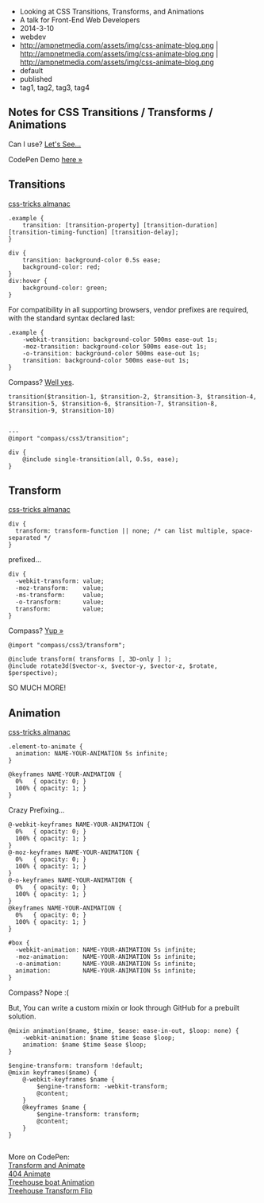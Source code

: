 * Looking at CSS Transitions, Transforms, and Animations
* A talk for Front-End Web Developers
* 2014-3-10
* webdev
* http://ampnetmedia.com/assets/img/css-animate-blog.png | http://ampnetmedia.com/assets/img/css-animate-blog.png | http://ampnetmedia.com/assets/img/css-animate-blog.png
* default
* published
* tag1, tag2, tag3, tag4

Notes for CSS Transitions / Transforms / Animations
----------------

Can I use? [Let's See...](http://caniuse.com/)

CodePen Demo [here &raquo;](http://codepen.io/adamaoc/pen/aemov)

## Transitions

[css-tricks almanac](http://css-tricks.com/almanac/properties/t/transition/)

```
.example {
    transition: [transition-property] [transition-duration] [transition-timing-function] [transition-delay];
}

div {
    transition: background-color 0.5s ease;
	background-color: red;
}
div:hover {
	background-color: green;
}

```

For compatibility in all supporting browsers, vendor prefixes are required, with the standard syntax declared last:

```
.example {
    -webkit-transition: background-color 500ms ease-out 1s;
    -moz-transition: background-color 500ms ease-out 1s;
    -o-transition: background-color 500ms ease-out 1s;
    transition: background-color 500ms ease-out 1s;
}
```

Compass? [Well yes](http://compass-style.org/reference/compass/css3/transition/#mixin-single-transition).

```
transition($transition-1, $transition-2, $transition-3, $transition-4, $transition-5, $transition-6, $transition-7, $transition-8, $transition-9, $transition-10)


---
@import "compass/css3/transition";

div {
    @include single-transition(all, 0.5s, ease);
}
```

## Transform 
[css-tricks almanac](http://css-tricks.com/almanac/properties/t/transform/)
```
div {
  transform: transform-function || none; /* can list multiple, space-separated */
}
```

prefixed...

```
div {
  -webkit-transform: value;
  -moz-transform:    value;
  -ms-transform:     value;
  -o-transform:      value;
  transform:         value;
}
```

Compass? [Yup &raquo;](http://compass-style.org/reference/compass/css3/transform/)

```
@import "compass/css3/transform";

@include transform( transforms [, 3D-only ] );
@include rotate3d($vector-x, $vector-y, $vector-z, $rotate, $perspective);

```

SO MUCH MORE!

## Animation
[css-tricks almanac](http://css-tricks.com/almanac/properties/a/animation/)

```
.element-to-animate {
  animation: NAME-YOUR-ANIMATION 5s infinite;
}

@keyframes NAME-YOUR-ANIMATION {
  0%   { opacity: 0; }
  100% { opacity: 1; }
}
```

Crazy Prefixing...

```
@-webkit-keyframes NAME-YOUR-ANIMATION {
  0%   { opacity: 0; }
  100% { opacity: 1; }
}
@-moz-keyframes NAME-YOUR-ANIMATION {
  0%   { opacity: 0; }
  100% { opacity: 1; }
}
@-o-keyframes NAME-YOUR-ANIMATION {
  0%   { opacity: 0; }
  100% { opacity: 1; }
}
@keyframes NAME-YOUR-ANIMATION {
  0%   { opacity: 0; }
  100% { opacity: 1; }
}

#box {
  -webkit-animation: NAME-YOUR-ANIMATION 5s infinite;
  -moz-animation:    NAME-YOUR-ANIMATION 5s infinite;
  -o-animation:      NAME-YOUR-ANIMATION 5s infinite;
  animation:         NAME-YOUR-ANIMATION 5s infinite;
}
```
Compass? Nope :(   

But, You can write a custom mixin or look through GitHub for a prebuilt solution. 

```
@mixin animation($name, $time, $ease: ease-in-out, $loop: none) {
    -webkit-animation: $name $time $ease $loop;
    animation: $name $time $ease $loop;
}

$engine-transform: transform !default;
@mixin keyframes($name) {
	@-webkit-keyframes $name {
		$engine-transform: -webkit-transform;
		@content;
	}
	@keyframes $name {
		$engine-transform: transform;
		@content;
	}
}


```

More on CodePen:   
[Transform and Animate](http://codepen.io/adamaoc/full/dwljz)   
[404 Animate](http://codepen.io/adamaoc/pen/xDtkE)   
[Treehouse boat Animation](http://codepen.io/adamaoc/pen/AveuD)   
[Treehouse Transform Flip](http://codepen.io/adamaoc/pen/gADup)   
